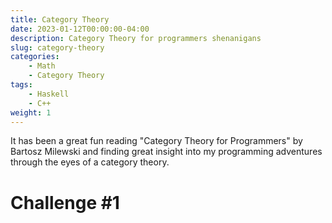 ```yaml
---
title: Category Theory
date: 2023-01-12T00:00:00-04:00
description: Category Theory for programmers shenanigans
slug: category-theory
categories:
    - Math
    - Category Theory
tags:
    - Haskell
    - C++
weight: 1
---
```


It has been a great fun reading "Category Theory for Programmers" by Bartosz
Milewski and finding great insight into my programming adventures through the
eyes of a category theory.

# Challenge #1
